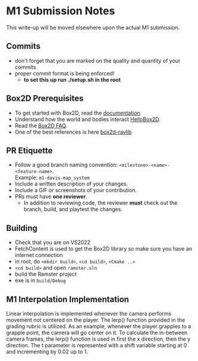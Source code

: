 # M1 Submission Notes
This write-up will be moved elsewhere upon the actual M1 submission.

## Commits
- don't forget that you are marked on the quality and quantity of your commits
- proper commit format is being enforced!
  - **to set this up run ./setup.sh in the root**

## Box2D Prerequisites
- To get started with Box2D, read the [documentation](https://box2d.org/documentation/).
- Understand how the world and bodies interact [HelloBox2D](https://box2d.org/documentation/hello.html).
- Read the [Box2D FAQ](https://box2d.org/documentation/md_faq.html).
- One of the best references is here [box2d-raylib](https://github.com/erincatto/box2d-raylib)

## PR Etiquette
- Follow a good branch naming convention: `<milestone>-<name>-<feature-name>`.  
  Example: `m1-davis-map_system`
- Include a written description of your changes.
- Include a GIF or screenshots of your contribution.
- PRs must have **one reviewer**.  
  - In addition to reviewing code, the reviewer **must** check out the branch, build, and playtest the changes.

## Building
- Check that you are on VS2022
- FetchContent is used to get the Box2D library so make sure you have an internet connection
- in root, do `<mkdir build>`, `<cd build>`, `<Cmake ..>`
- `<cd build>` and open `ramster.sln`
- build the Ramster project
- exe is in `build/Debug`

## M1 Interpolation Implementation
Linear interpolation is implemented whenever the camera performs movement not centered on the player. The lerp() function
provided in the grading rubric is utilized. As an example, whenever the player grapples to a grapple point, the camera will go center
on it. To calculate the in-between camera frames, the lerp() function is used in first the x direction, then the y direction.
The t parameter is represented with a shift variable starting at 0 and incrementing by 0.02 up to 1.
